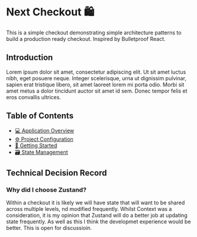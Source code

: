 # Next Checkout 🛍

This is a simple checkout demonstrating simple architecture patterns to build a production ready checkout. Inspired by Bulletproof React.

## Introduction

Lorem ipsum dolor sit amet, consectetur adipiscing elit. Ut sit amet luctus nibh, eget posuere neque. Integer scelerisque, urna ut dignissim pulvinar, sapien erat tristique libero, sit amet laoreet lorem mi porta odio. Morbi sit amet metus a dolor tincidunt auctor sit amet id sem. Donec tempor felis et eros convallis ultrices.

## Table of Contents

- [💻 Application Overview](./docs/application-overview.md)
- [⚙️ Project Configuration](./docs/project-configuration.md)
- [📕 Getting Started](./docs/getting-started.md)
- [🗃 State Management](./docs/state-management.md)

## Technical Decision Record

### Why did I choose Zustand?

Within a checkout it is likely we will have state that will want to be shared across multiple levels, nd modified frequently. Whilst Context was a consideration, it is my opinion that Zustand will do a better job at updating state frequently. As well as this I think the developmet experience would be better. This is open for discussioin.
